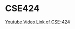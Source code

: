 # CSE424


[Youtube Video Link of CSE-424](https://www.youtube.com/watch?v=PAu3ZyHSLng&list=PL6rUSqijwOZ5jN8hV3XoRKgCT540WOKO2&index=1&t=242s)
